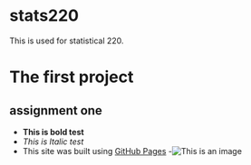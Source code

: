 # stats220
This is used for statistical 220.
<!--- test --->
# The first project
## assignment one
- **This is bold test** 
- _This is Italic test_
- This site was built using [GitHub Pages](https://pages.github.com/)
-![This is an image](https://myoctocat.com/assets/images/base-octocat.svg)
